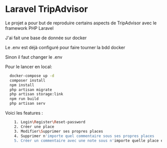 # Laravel TripAdvisor

Le projet a pour but de reproduire certains aspects de TripAdvisor avec le framework PHP Laravel

J'ai fait une base de donnée sur docker

Le .env est déjà configuré pour faire tourner la bdd docker

Sinon il faut changer le .env

Pour le lancer en local: 
```bash
  docker-compose up -d
  composer install
  npm install
  php artisan migrate
  php artisan storage:link
  npm run build
  php artisan serv
```
   

Voici les features : 
```bash
    1. Login\Register\Reset-password
    2. Créer une place
    3. Modifier\Supprimer ses propres places
    4. Supprimer n'importe quel commentaire sous ses propres places
    5. Créer un commentaire avec une note sous n'importe quelle place et pouvoir le supprimer
```


